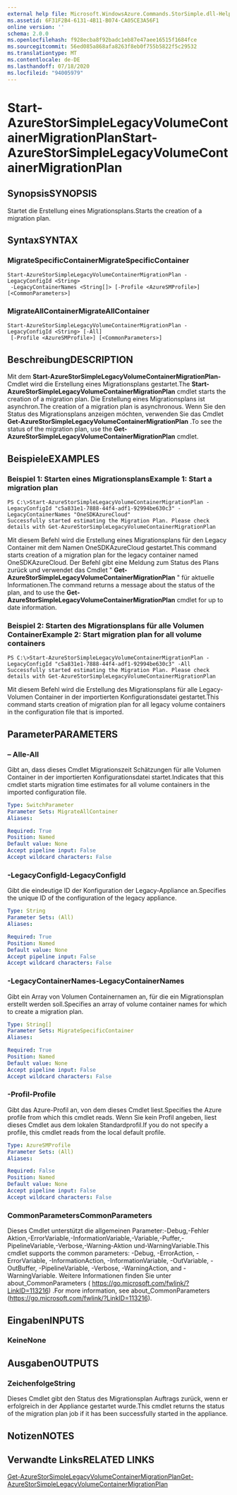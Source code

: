 ```yaml
---
external help file: Microsoft.WindowsAzure.Commands.StorSimple.dll-Help.xml
ms.assetid: 6F31F2B4-6131-4B11-B074-CA05CE3A56F1
online version: ''
schema: 2.0.0
ms.openlocfilehash: f928ecba8f92badc1eb87e47aee16515f1684fce
ms.sourcegitcommit: 56ed085a868afa8263f8eb0f755b5822f5c29532
ms.translationtype: MT
ms.contentlocale: de-DE
ms.lasthandoff: 07/18/2020
ms.locfileid: "94005979"
---
```

# <span data-ttu-id="d8e5d-101">Start-AzureStorSimpleLegacyVolumeContainerMigrationPlan</span><span class="sxs-lookup"><span data-stu-id="d8e5d-101">Start-AzureStorSimpleLegacyVolumeContainerMigrationPlan</span></span>

## <span data-ttu-id="d8e5d-102">Synopsis</span><span class="sxs-lookup"><span data-stu-id="d8e5d-102">SYNOPSIS</span></span>
<span data-ttu-id="d8e5d-103">Startet die Erstellung eines Migrationsplans.</span><span class="sxs-lookup"><span data-stu-id="d8e5d-103">Starts the creation of a migration plan.</span></span>

## <span data-ttu-id="d8e5d-104">Syntax</span><span class="sxs-lookup"><span data-stu-id="d8e5d-104">SYNTAX</span></span>

### <span data-ttu-id="d8e5d-105">MigrateSpecificContainer</span><span class="sxs-lookup"><span data-stu-id="d8e5d-105">MigrateSpecificContainer</span></span>
```
Start-AzureStorSimpleLegacyVolumeContainerMigrationPlan -LegacyConfigId <String>
 -LegacyContainerNames <String[]> [-Profile <AzureSMProfile>] [<CommonParameters>]
```

### <span data-ttu-id="d8e5d-106">MigrateAllContainer</span><span class="sxs-lookup"><span data-stu-id="d8e5d-106">MigrateAllContainer</span></span>
```
Start-AzureStorSimpleLegacyVolumeContainerMigrationPlan -LegacyConfigId <String> [-All]
 [-Profile <AzureSMProfile>] [<CommonParameters>]
```

## <span data-ttu-id="d8e5d-107">Beschreibung</span><span class="sxs-lookup"><span data-stu-id="d8e5d-107">DESCRIPTION</span></span>
<span data-ttu-id="d8e5d-108">Mit dem **Start-AzureStorSimpleLegacyVolumeContainerMigrationPlan-** Cmdlet wird die Erstellung eines Migrationsplans gestartet.</span><span class="sxs-lookup"><span data-stu-id="d8e5d-108">The **Start-AzureStorSimpleLegacyVolumeContainerMigrationPlan** cmdlet starts the creation of a migration plan.</span></span>
<span data-ttu-id="d8e5d-109">Die Erstellung eines Migrationsplans ist asynchron.</span><span class="sxs-lookup"><span data-stu-id="d8e5d-109">The creation of a migration plan is asynchronous.</span></span>
<span data-ttu-id="d8e5d-110">Wenn Sie den Status des Migrationsplans anzeigen möchten, verwenden Sie das Cmdlet **Get-AzureStorSimpleLegacyVolumeContainerMigrationPlan** .</span><span class="sxs-lookup"><span data-stu-id="d8e5d-110">To see the status of the migration plan, use the **Get-AzureStorSimpleLegacyVolumeContainerMigrationPlan** cmdlet.</span></span>

## <span data-ttu-id="d8e5d-111">Beispiele</span><span class="sxs-lookup"><span data-stu-id="d8e5d-111">EXAMPLES</span></span>

### <span data-ttu-id="d8e5d-112">Beispiel 1: Starten eines Migrationsplans</span><span class="sxs-lookup"><span data-stu-id="d8e5d-112">Example 1: Start a migration plan</span></span>
```
PS C:\>Start-AzureStorSimpleLegacyVolumeContainerMigrationPlan -LegacyConfigId "c5a831e1-7888-44f4-adf1-92994be630c3" -LegacyContainerNames "OneSDKAzureCloud"
Successfully started estimating the Migration Plan. Please check details with Get-AzureStorSimpleLegacyVolumeContainerMigrationPlan
```

<span data-ttu-id="d8e5d-113">Mit diesem Befehl wird die Erstellung eines Migrationsplans für den Legacy Container mit dem Namen OneSDKAzureCloud gestartet.</span><span class="sxs-lookup"><span data-stu-id="d8e5d-113">This command starts creation of a migration plan for the legacy container named OneSDKAzureCloud.</span></span>
<span data-ttu-id="d8e5d-114">Der Befehl gibt eine Meldung zum Status des Plans zurück und verwendet das Cmdlet " **Get-AzureStorSimpleLegacyVolumeContainerMigrationPlan** " für aktuelle Informationen.</span><span class="sxs-lookup"><span data-stu-id="d8e5d-114">The command returns a message about the status of the plan, and to use the **Get-AzureStorSimpleLegacyVolumeContainerMigrationPlan** cmdlet for up to date information.</span></span>

### <span data-ttu-id="d8e5d-115">Beispiel 2: Starten des Migrationsplans für alle Volumen Container</span><span class="sxs-lookup"><span data-stu-id="d8e5d-115">Example 2: Start migration plan for all volume containers</span></span>
```
PS C:\>Start-AzureStorSimpleLegacyVolumeContainerMigrationPlan -LegacyConfigId "c5a831e1-7888-44f4-adf1-92994be630c3" -All
Successfully started estimating the Migration Plan. Please check details with Get-AzureStorSimpleLegacyVolumeContainerMigrationPlan
```

<span data-ttu-id="d8e5d-116">Mit diesem Befehl wird die Erstellung des Migrationsplans für alle Legacy-Volumen Container in der importierten Konfigurationsdatei gestartet.</span><span class="sxs-lookup"><span data-stu-id="d8e5d-116">This command starts creation of migration plan for all legacy volume containers in the configuration file that is imported.</span></span>

## <span data-ttu-id="d8e5d-117">Parameter</span><span class="sxs-lookup"><span data-stu-id="d8e5d-117">PARAMETERS</span></span>

### <span data-ttu-id="d8e5d-118">– Alle</span><span class="sxs-lookup"><span data-stu-id="d8e5d-118">-All</span></span>
<span data-ttu-id="d8e5d-119">Gibt an, dass dieses Cmdlet Migrationszeit Schätzungen für alle Volumen Container in der importierten Konfigurationsdatei startet.</span><span class="sxs-lookup"><span data-stu-id="d8e5d-119">Indicates that this cmdlet starts migration time estimates for all volume containers in the imported configuration file.</span></span>

```yaml
Type: SwitchParameter
Parameter Sets: MigrateAllContainer
Aliases: 

Required: True
Position: Named
Default value: None
Accept pipeline input: False
Accept wildcard characters: False
```

### <span data-ttu-id="d8e5d-120">-LegacyConfigId</span><span class="sxs-lookup"><span data-stu-id="d8e5d-120">-LegacyConfigId</span></span>
<span data-ttu-id="d8e5d-121">Gibt die eindeutige ID der Konfiguration der Legacy-Appliance an.</span><span class="sxs-lookup"><span data-stu-id="d8e5d-121">Specifies the unique ID of the configuration of the legacy appliance.</span></span>

```yaml
Type: String
Parameter Sets: (All)
Aliases: 

Required: True
Position: Named
Default value: None
Accept pipeline input: False
Accept wildcard characters: False
```

### <span data-ttu-id="d8e5d-122">-LegacyContainerNames</span><span class="sxs-lookup"><span data-stu-id="d8e5d-122">-LegacyContainerNames</span></span>
<span data-ttu-id="d8e5d-123">Gibt ein Array von Volumen Containernamen an, für die ein Migrationsplan erstellt werden soll.</span><span class="sxs-lookup"><span data-stu-id="d8e5d-123">Specifies an array of volume container names for which to create a migration plan.</span></span>

```yaml
Type: String[]
Parameter Sets: MigrateSpecificContainer
Aliases: 

Required: True
Position: Named
Default value: None
Accept pipeline input: False
Accept wildcard characters: False
```

### <span data-ttu-id="d8e5d-124">-Profil</span><span class="sxs-lookup"><span data-stu-id="d8e5d-124">-Profile</span></span>
<span data-ttu-id="d8e5d-125">Gibt das Azure-Profil an, von dem dieses Cmdlet liest.</span><span class="sxs-lookup"><span data-stu-id="d8e5d-125">Specifies the Azure profile from which this cmdlet reads.</span></span>
<span data-ttu-id="d8e5d-126">Wenn Sie kein Profil angeben, liest dieses Cmdlet aus dem lokalen Standardprofil.</span><span class="sxs-lookup"><span data-stu-id="d8e5d-126">If you do not specify a profile, this cmdlet reads from the local default profile.</span></span>

```yaml
Type: AzureSMProfile
Parameter Sets: (All)
Aliases: 

Required: False
Position: Named
Default value: None
Accept pipeline input: False
Accept wildcard characters: False
```

### <span data-ttu-id="d8e5d-127">CommonParameters</span><span class="sxs-lookup"><span data-stu-id="d8e5d-127">CommonParameters</span></span>
<span data-ttu-id="d8e5d-128">Dieses Cmdlet unterstützt die allgemeinen Parameter:-Debug,-Fehler Aktion,-ErrorVariable,-InformationVariable,-Variable,-Puffer,-PipelineVariable,-Verbose,-Warning-Aktion und-WarningVariable.</span><span class="sxs-lookup"><span data-stu-id="d8e5d-128">This cmdlet supports the common parameters: -Debug, -ErrorAction, -ErrorVariable, -InformationAction, -InformationVariable, -OutVariable, -OutBuffer, -PipelineVariable, -Verbose, -WarningAction, and -WarningVariable.</span></span> <span data-ttu-id="d8e5d-129">Weitere Informationen finden Sie unter about_CommonParameters ( https://go.microsoft.com/fwlink/?LinkID=113216) .</span><span class="sxs-lookup"><span data-stu-id="d8e5d-129">For more information, see about_CommonParameters (https://go.microsoft.com/fwlink/?LinkID=113216).</span></span>

## <span data-ttu-id="d8e5d-130">Eingaben</span><span class="sxs-lookup"><span data-stu-id="d8e5d-130">INPUTS</span></span>

### <span data-ttu-id="d8e5d-131">Keine</span><span class="sxs-lookup"><span data-stu-id="d8e5d-131">None</span></span>

## <span data-ttu-id="d8e5d-132">Ausgaben</span><span class="sxs-lookup"><span data-stu-id="d8e5d-132">OUTPUTS</span></span>

### <span data-ttu-id="d8e5d-133">Zeichenfolge</span><span class="sxs-lookup"><span data-stu-id="d8e5d-133">String</span></span>
<span data-ttu-id="d8e5d-134">Dieses Cmdlet gibt den Status des Migrationsplan Auftrags zurück, wenn er erfolgreich in der Appliance gestartet wurde.</span><span class="sxs-lookup"><span data-stu-id="d8e5d-134">This cmdlet returns the status of the migration plan job if it has been successfully started in the appliance.</span></span>

## <span data-ttu-id="d8e5d-135">Notizen</span><span class="sxs-lookup"><span data-stu-id="d8e5d-135">NOTES</span></span>

## <span data-ttu-id="d8e5d-136">Verwandte Links</span><span class="sxs-lookup"><span data-stu-id="d8e5d-136">RELATED LINKS</span></span>

[<span data-ttu-id="d8e5d-137">Get-AzureStorSimpleLegacyVolumeContainerMigrationPlan</span><span class="sxs-lookup"><span data-stu-id="d8e5d-137">Get-AzureStorSimpleLegacyVolumeContainerMigrationPlan</span></span>](./Get-AzureStorSimpleLegacyVolumeContainerMigrationPlan.md)


